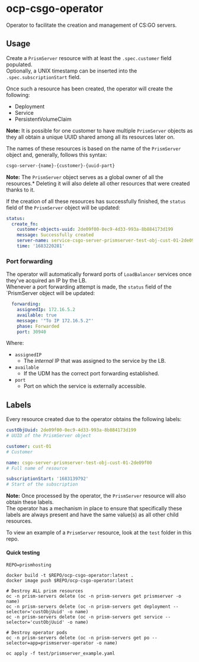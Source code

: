 # ocp-csgo-operator
Operator to facilitate the creation and management of CS:GO servers.

## Usage
Create a `PrismServer` resource with at least the `.spec.customer` field populated.  
Optionally, a UNIX timestamp can be inserted into the `.spec.subscriptionStart` field.

Once such a resource has been created, the operator will create the following:
- Deployment
- Service
- PersistentVolumeClaim

**Note:** It is possible for one customer to have multiple `PrismServer` objects as they all obtain a unique UUID shared among all its resources later on.

The names of these resources is based on the name of the `PrismServer` object and, generally, follows this syntax:
```bash
csgo-server-{name}-{customer}-{uuid-part}
```

**Note:** The `PrismServer` object serves as a global owner of all the resources.* 
Deleting it will also delete all other resources that were created thanks to it.

If the creation of all these resources has successfully finished, the `status` field of the `PrismServer` object will be updated:
```yaml
status:
  create_fn:
    customer-objects-uuid: 2de09f00-0ec9-4d33-993a-8b884173d199
    message: Successfully created
    server-name: service-csgo-server-prismserver-test-obj-cust-01-2de09f00
    time: '1683220281'
```

### Port forwarding
The operator will automatically forward ports of `LoadBalancer` services once they've acquired an IP by the LB.  
Whenever a port forwarding attempt is made, the `status` field of the `PrismServer object will be updated:
```yaml
  forwarding:
    assignedIp: 172.16.5.2
    available: true
    message: '"To IP 172.16.5.2"'
    phase: Forwarded
    port: 30940
```

Where:
 - `assignedIP`
   - The *internal* IP that was assigned to the service by the LB.
 - `available`
   - If the UDM has the correct port forwarding established.
 - `port`
   - Port on which the service is externally accessible.

## Labels
Every resource created due to the operator obtains the following labels:

```yaml
custObjUuid: 2de09f00-0ec9-4d33-993a-8b884173d199
# UUID of the PrismServer object

customer: cust-01
# Customer

name: csgo-server-prismserver-test-obj-cust-01-2de09f00
# Full name of resource

subscriptionStart: '1683139792'
# Start of the subscription
```

**Note:** Once processed by the operator, the `PrismServer` resource will also obtain these labels.  
The operator has a mechanism in place to ensure that specifically these labels are always present and have the same value(s) as all other child resources.

To view an example of a `PrismServer` resource, look at the `test` folder in this repo.

#### Quick testing

``` shell
REPO=prismhosting

docker build -t $REPO/ocp-csgo-operator:latest .
docker image push $REPO/ocp-csgo-operator:latest

# Destroy ALL prism resources
oc -n prism-servers delete (oc -n prism-servers get prismserver -o name)
oc -n prism-servers delete (oc -n prism-servers get deployment --selector='custObjUuid' -o name)
oc -n prism-servers delete (oc -n prism-servers get service --selector='custObjUuid' -o name)

# Destroy operator pods
oc -n prism-servers delete (oc -n prism-servers get po --selector=app=prismserver-operator -o name)

oc apply -f test/prismserver_example.yaml
```